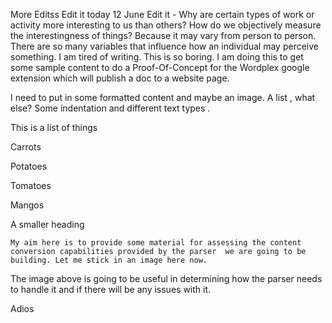 More Editss Edit it today 12 June Edit it - Why are certain types of work or activity more interesting to us than others? How do we objectively measure the interestingness of things? Because it may vary from person to person.  There are so many variables that influence how an individual may perceive something. I am tired of writing. This is so boring. I am doing this to get some sample content to do a Proof-Of-Concept for the 
Wordplex
 google extension which will publish a doc to a website page.



I need to put in some formatted content and maybe an image. A list , what else? Some indentation and different text 
types
.



This is a list of things

Carrots

Potatoes

Tomatoes

Mangos



A smaller heading

	My aim here is to provide some material for assessing the content conversion capabilities provided by the parser  we are going to be building. Let me stick in an image here now.



The image above is going to be useful in determining how the parser needs to handle it and if there will be any issues with it.



Adios



